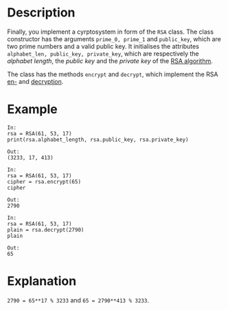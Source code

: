 
# Description
Finally, you implement a cyrptosystem in form of the `RSA` class.
The class constructor has the arguments `prime_0, prime_1` and `public_key`,
which are two prime numbers and a valid public key.
It initialises the attributes `alphabet_len, public_key, private_key`,
which are respectively the *alphabet length*, the *public key* and the *private key*
of the [RSA algorithm](https://en.wikipedia.org/wiki/RSA_(cryptosystem)).

The class has the methods `encrypt` and `decrypt`, which implement the RSA
[en-](https://en.wikipedia.org/wiki/RSA_(cryptosystem)#Encryption) and
[decryption](https://en.wikipedia.org/wiki/RSA_(cryptosystem)#Encryption).



# Example
```
In:
rsa = RSA(61, 53, 17)
print(rsa.alphabet_length, rsa.public_key, rsa.private_key)

Out:
(3233, 17, 413)

In:
rsa = RSA(61, 53, 17)
cipher = rsa.encrypt(65)
cipher

Out:
2790

In:
rsa = RSA(61, 53, 17)
plain = rsa.decrypt(2790)
plain

Out:
65
```

# Explanation
`2790 = 65**17 % 3233` and `65 = 2790**413 % 3233`.
